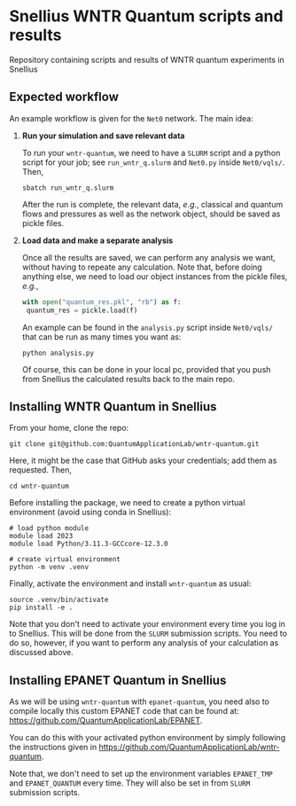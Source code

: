 # Snellius WNTR Quantum scripts and results

Repository containing scripts and results of WNTR quantum experiments in Snellius

## Expected workflow

An example workflow is given for the `Net0` network. The main idea:

1. **Run your simulation and save relevant data**

   To run your `wntr-quantum`, we need to have a `SLURM` script and a python script for your job; see `run_wntr_q.slurm` and `Net0.py` inside `Net0/vqls/`. Then,

   ```console
   sbatch run_wntr_q.slurm
   ```

   After the run is complete, the relevant data, *e.g.*, classical and quantum flows and pressures as well as the network object, should be saved as pickle files.

2. **Load data and make a separate analysis**

   Once all the results are saved, we can perform any analysis we want, without having to repeate any calculation. Note that, before doing anything else, we need to load our object instances from the pickle files, *e.g.*,

   ```python
   with open("quantum_res.pkl", "rb") as f:
    quantum_res = pickle.load(f)
   ```

   An example can be found in the `analysis.py` script inside `Net0/vqls/` that can be run as many times you want as:

   ```console
   python analysis.py
   ```

   Of course, this can be done in your local pc, provided that you push from Snellius the calculated results back to the main repo.

## Installing WNTR Quantum in Snellius

From your home, clone the repo:

```console
git clone git@github.com:QuantumApplicationLab/wntr-quantum.git
```
Here, it might be the case that GitHub asks your credentials; add them as requested. Then,

```console
cd wntr-quantum
```

Before installing the package, we need to create a python virtual environment (avoid using conda in Snellius):

```console
# load python module
module load 2023
module load Python/3.11.3-GCCcore-12.3.0

# create virtual environment
python -m venv .venv
```

Finally, activate the environment and install `wntr-quantum` as usual:

```console
source .venv/bin/activate
pip install -e .
```

Note that you don't need to activate your environment every time you log in to Snellius. This will be done from the `SLURM` submission scripts. You need to do so, however, if you want to perform any analysis of your calculation as discussed above.

## Installing EPANET Quantum in Snellius

As we will be using `wntr-quantum` with `epanet-quantum`, you need also to compile locally this custom EPANET code that can be found at: https://github.com/QuantumApplicationLab/EPANET. 

You can do this with your activated python environment by simply following the instructions given in https://github.com/QuantumApplicationLab/wntr-quantum.

Note that, we don't need to set up the environment variables `EPANET_TMP` and `EPANET_QUANTUM` every time. They will also be set in from `SLURM` submission scripts.
